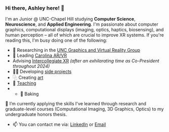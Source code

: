 ### Hi there, Ashley here! 👋

I'm an Junior @ UNC-Chapel Hill studying **Computer Science**, **Neuroscience**, and **Applied Engineering**. I'm passionate about computer graphics, computational displays (imaging, optics, haptics, biosensing), and human perception – all of which are crucial to improve XR systems. If you're reading this, I'm busy doing one of the following:

- 🔭 Researching in the [UNC Graphics and Virtual Reality Group](https://telepresence.web.unc.edu/)
- 🥽 Leading [Carolina AR/VR](https://uncarvr.org/)
- Advising [Intercollegiate XR](https://www.icxr.org/) _(after an exhilarating time as Co-President throughout 2024)_
- 👩‍💻 Developing [side projects](https://aneall.github.io/projects.html)
- ⿻ Creating [art](https://aneall.github.io/designs.html)
- 📖 [Teaching](https://aneall.github.io/teaching.html)
- - 🍪 Baking

🌱 I’m currently applying the skills I've learned through research and graduate-level courses (Computational Imaging, 3D Graphics, Optics) to my undergraduate honors thesis.
- 📫 You can contact me via: [LinkedIn](https://www.linkedin.com/in/ashley-neall/) or [Email](aneall@unc.edu)
